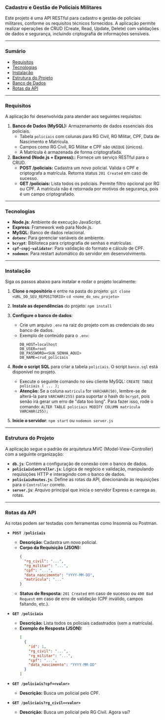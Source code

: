 ### Cadastro e Gestão de Policiais Militares

Este projeto é uma API RESTful para cadastro e gestão de policiais militares, conforme os requisitos técnicos fornecidos. A aplicação permite realizar operações de CRUD (Create, Read, Update, Delete) com validações de dados e segurança, incluindo criptografia de informações sensíveis.

---

### Sumário

* [Requisitos](#requisitos)
* [Tecnologias](#tecnologias)
* [Instalação](#instalação)
* [Estrutura do Projeto](#estrutura-do-projeto)
* [Banco de Dados](#banco-de-dados)
* [Rotas da API](#rotas-da-api)

---

### Requisitos

A aplicação foi desenvolvida para atender aos seguintes requisitos:

1.  **Banco de Dados (MySQL):** Armazenamento de dados essenciais dos policiais.
    * Tabela `policiais` com colunas para RG Civil, RG Militar, CPF, Data de Nascimento e Matrícula.
    * Campos como RG Civil, RG Militar e CPF são `UNIQUE` (únicos).
    * A Matrícula é armazenada de forma criptografada.
2.  **Backend (Node.js + Express)::** Fornece um serviço RESTful para o CRUD.
    * **POST /policiais:** Cadastra um novo policial. Valida o CPF e criptografa a matrícula. Retorna status `201 Created` em caso de sucesso.
    * **GET /policiais:** Lista todos os policiais. Permite filtro opcional por RG ou CPF. A matrícula não é retornada por motivos de segurança, pois é um campo criptografado.

---

### Tecnologias

* **Node.js**: Ambiente de execução JavaScript.
* **Express**: Framework web para Node.js.
* **MySQL**: Banco de dados relacional.
* **`dotenv`**: Para gerenciar variáveis de ambiente.
* **`bcrypt`**: Biblioteca para criptografia de senhas e matrículas.
* **`cpf-cnpj-validator`**: Para validação do formato e cálculo de CPF.
* **`nodemon`**: Para restart automático do servidor em desenvolvimento.

---

### Instalação

Siga os passos abaixo para instalar e rodar o projeto localmente:

1.  **Clone o repositório** e entre na pasta do projeto:
    `git clone <URL_DO_SEU_REPOSITORIO>`
    `cd <nome_do_seu_projeto>`

2.  **Instale as dependências** do projeto:
    `npm install`

3.  **Configure o banco de dados**:
    * Crie um arquivo `.env` na raiz do projeto com as credenciais do seu banco de dados.
    * Exemplo de conteúdo para o `.env`:
        ```
        DB_HOST=localhost
        DB_USER=root
        DB_PASSWORD=<SUA_SENHA_AQUI>
        DB_NAME=crud_policiais
        ```

4.  **Rode o script SQL** para criar a tabela `policiais`. O script `banco.sql` está disponível no projeto.
    * Execute o seguinte comando no seu cliente MySQL:
        `CREATE TABLE policiais ( ... );`
    * **Atenção:** Se a coluna `matricula` for `VARCHAR(50)`, lembre-se de alterá-la para `VARCHAR(255)` para suportar o hash do `bcrypt`, pois senão irá gerar um erro de "data too long". Para fazer isso, rode o comando:
        `ALTER TABLE policiais MODIFY COLUMN matricula VARCHAR(255);`

5.  **Inicie o servidor**:
    `npm start` ou `nodemon server.js`

---

### Estrutura do Projeto

A aplicação segue o padrão de arquitetura MVC (Model-View-Controller) com a seguinte organização:

* **`db.js`**: Contém a configuração de conexão com o banco de dados.
* **`policiaisController.js`**: Lógica de negócio e validação, manipulando requisições HTTP e interagindo com o banco de dados.
* **`policiaisRoutes.js`**: Define as rotas da API, direcionando as requisições para o `Controller` correto.
* **`server.js`**: Arquivo principal que inicia o servidor Express e carrega as rotas.

---

### Rotas da API

As rotas podem ser testadas com ferramentas como Insomnia ou Postman.

* **`POST /policiais`**
    * **Descrição:** Cadastra um novo policial.
    * **Corpo da Requisição (JSON):**
        ```json
        {
          "rg_civil": "...",
          "rg_militar": "...",
          "cpf": "...",
          "data_nascimento": "YYYY-MM-DD",
          "matricula": "..."
        }
        ```
    * **Status de Resposta:** `201 Created` em caso de sucesso ou `400 Bad Request` em caso de erro de validação (CPF inválido, campos faltando, etc.).

* **`GET /policiais`**
    * **Descrição:** Lista todos os policiais cadastrados (sem a matrícula).
    * **Exemplo de Resposta (JSON):**
        ```json
        [
          {
            "id": 1,
            "rg_civil": "...",
            "rg_militar": "...",
            "cpf": "...",
            "data_nascimento": "YYYY-MM-DD"
          }
        ]
        ```

* **`GET /policiais?cpf=<valor>`**
    * **Descrição:** Busca um policial pelo CPF.

* **`GET /policiais?rg_civil=<valor>`**
    * **Descrição:** Busca um policial pelo RG Civil.
Agora vai?